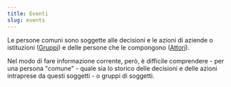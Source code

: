 ```yaml
---
title: Eventi
slug: events
---
```


Le persone comuni sono soggette alle decisioni e le azioni di aziende o istituzioni ([Gruppi](/groups)) e delle persone che le compongono ([Attori](/actors)).

Nel modo di fare informazione corrente, però, è difficile comprendere - per una persona "comune" - quale sia lo storico delle decisioni e delle azioni intraprese da questi soggetti - o gruppi di soggetti.


